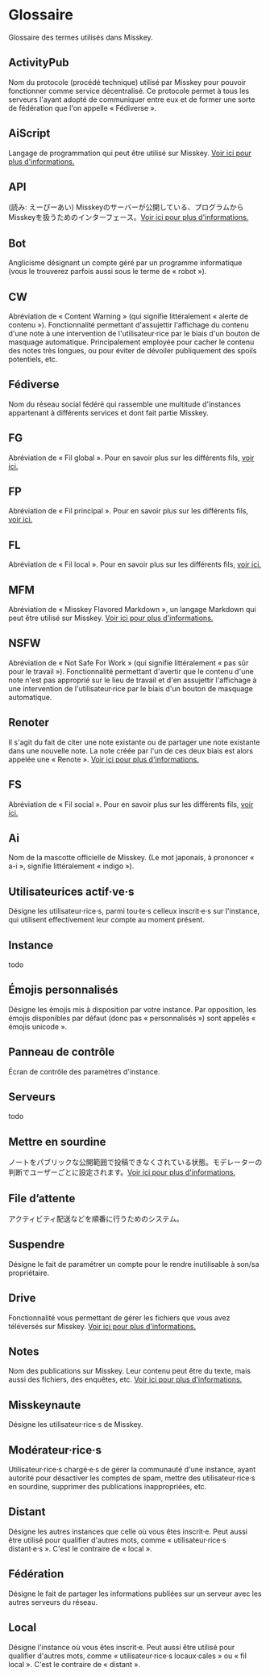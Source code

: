 # Glossaire
Glossaire des termes utilisés dans Misskey.

## ActivityPub
Nom du protocole (procédé technique) utilisé par Misskey pour pouvoir fonctionner comme service décentralisé. Ce protocole permet à tous les serveurs l'ayant adopté de communiquer entre eux et de former une sorte de fédération que l'on appelle « Fédiverse ».

## AiScript
Langage de programmation qui peut être utilisé sur Misskey. [Voir ici pour plus d'informations.](../advanced/aiscript)

## API
(読み: えーぴーあい) Misskeyのサーバーが公開している、プログラムからMisskeyを扱うためのインターフェース。[Voir ici pour plus d'informations. ](../advanced/api)

## Bot
Anglicisme désignant un compte géré par un programme informatique (vous le trouverez parfois aussi sous le terme de « robot »).

## CW
Abréviation de « Content Warning » (qui signifie littéralement « alerte de contenu »). Fonctionnalité permettant d'assujettir l'affichage du contenu d'une note à une intervention de l'utilisateur·rice par le biais d'un bouton de masquage automatique. Principalement employée pour cacher le contenu des notes très longues, ou pour éviter de dévoiler publiquement des spoils potentiels, etc.

## Fédiverse
Nom du réseau social fédéré qui rassemble une multitude d'instances appartenant à différents services et dont fait partie Misskey.

## FG
Abréviation de « Fil global ». Pour en savoir plus sur les différents fils, [voir ici.](../features/timeline)

## FP
Abréviation de « Fil principal ». Pour en savoir plus sur les différents fils, [voir ici.](../features/timeline)

## FL
Abréviation de « Fil local ». Pour en savoir plus sur les différents fils, [voir ici.](../features/timeline)

## MFM
Abréviation de « Misskey Flavored Markdown », un langage Markdown qui peut être utilisé sur Misskey. [Voir ici pour plus d'informations.](../features/mfm)

## NSFW
Abréviation de « Not Safe For Work » (qui signifie littéralement « pas sûr pour le travail »). Fonctionnalité permettant d'avertir que le contenu d'une note n'est pas approprié sur le lieu de travail et d'en assujettir l'affichage à une intervention de l'utilisateur·rice par le biais d'un bouton de masquage automatique.

## Renoter
Il s'agit du fait de citer une note existante ou de partager une note existante dans une nouvelle note. La note créée par l'un de ces deux biais est alors appelée une « Renote ». [Voir ici pour plus d'informations.](../features/note)

## FS
Abréviation de « Fil social ». Pour en savoir plus sur les différents fils, [voir ici.](../features/timeline)

## Ai
Nom de la mascotte officielle de Misskey. (Le mot japonais, à prononcer « a-i », signifie littéralement « indigo »).

## Utilisateurices actif·ve·s
Désigne les utilisateur·rice·s, parmi tou·te·s celleux inscrit·e·s sur l'instance, qui utilisent effectivement leur compte au moment présent.

## Instance
todo

## Émojis personnalisés
Désigne les émojis mis à disposition par votre instance. Par opposition, les émojis disponibles par défaut (donc pas « personnalisés ») sont appelés « émojis unicode ».

## Panneau de contrôle
Écran de contrôle des paramètres d'instance.

## Serveurs
todo

## Mettre en sourdine
ノートをパブリックな公開範囲で投稿できなくされている状態。モデレーターの判断でユーザーごとに設定されます。[Voir ici pour plus d'informations. ](../features/silence)

## File d’attente
アクティビティ配送などを順番に行うためのシステム。

## Suspendre
Désigne le fait de paramétrer un compte pour le rendre inutilisable à son/sa propriétaire.

## Drive
Fonctionnalité vous permettant de gérer les fichiers que vous avez téléversés sur Misskey. [Voir ici pour plus d'informations. ](../features/drive)

## Notes
Nom des publications sur Misskey. Leur contenu peut être du texte, mais aussi des fichiers, des enquêtes, etc. [Voir ici pour plus d'informations.](../features/note)

## Misskeynaute
Désigne les utilisateur·rice·s de Misskey.

## Modérateur·rice·s
Utilisateur·rice·s chargé·e·s de gérer la communauté d'une instance, ayant autorité pour désactiver les comptes de spam, mettre des utilisateur·rice·s en sourdine, supprimer des publications inappropriées, etc.

## Distant
Désigne les autres instances que celle où vous êtes inscrit·e. Peut aussi être utilisé pour qualifier d'autres mots, comme « utilisateur·rice·s distant·e·s ». C'est le contraire de « local ».

## Fédération
Désigne le fait de partager les informations publiées sur un serveur avec les autres serveurs du réseau.

## Local
Désigne l'instance où vous êtes inscrit·e. Peut aussi être utilisé pour qualifier d'autres mots, comme « utilisateur·rice·s locaux·cales » ou « fil local ». C'est le contraire de « distant ».
